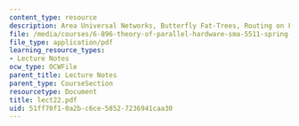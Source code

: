 ```yaml
---
content_type: resource
description: Area Universal Networks, Butterfly Fat-Trees, Routing on Fat Trees
file: /media/courses/6-896-theory-of-parallel-hardware-sma-5511-spring-2004/51ff70f10a2bc6ce58527236941caa30_lect22.pdf
file_type: application/pdf
learning_resource_types:
- Lecture Notes
ocw_type: OCWFile
parent_title: Lecture Notes
parent_type: CourseSection
resourcetype: Document
title: lect22.pdf
uid: 51ff70f1-0a2b-c6ce-5852-7236941caa30
---
```

